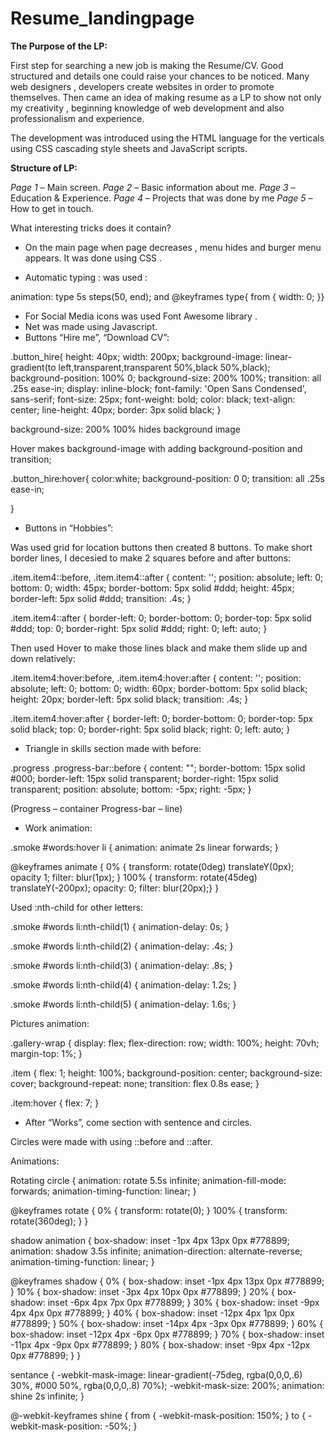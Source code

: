 # Resume_landingpage

**The Purpose of the LP:**

First step for searching a new job is making the Resume/CV. Good structured and details one could raise your chances to be noticed. Many web designers , developers create websites in order to promote themselves. Then came an idea of making resume as a LP to show not only my creativity , beginning knowledge of web development and also professionalism and experience. 


The development was introduced using the HTML language for the verticals using CSS cascading style sheets and JavaScript scripts.


**Structure of LP:**

*Page 1* – Main screen.
*Page 2* – Basic information about me.
*Page 3* – Education & Experience.
*Page 4* – Projects that was done by me
*Page 5* – How to get in touch. 


What  interesting tricks does it contain?

-	On the main page when page decreases , menu hides and burger menu appears.
It was done using CSS .

-	Automatic typing : was used :

animation: type 5s steps(50, end);
and
@keyframes type{
from { width: 0; }}

-	For Social Media icons was used Font Awesome library .
-	Net was made using Javascript. 
-	Buttons “Hire me”, “Download CV”:

.button_hire{
height: 40px;
width: 200px;
background-image: linear-gradient(to left,transparent,transparent 50%,black 50%,black);
background-position: 100% 0;
background-size: 200% 100%;
transition: all .25s ease-in;
display: inline-block;
font-family: 'Open Sans Condensed', sans-serif;
font-size: 25px;
font-weight: bold;
color: black;
text-align: center;
line-height: 40px;
border: 3px solid black;
}

background-size: 200% 100% hides background image

Hover makes background-image with adding background-position and transition;

.button_hire:hover{
color:white;
background-position: 0 0;
transition: all .25s ease-in;

}

-	Buttons in “Hobbies”: 

Was used grid for location buttons then created 8 buttons. To make short border lines, I decesied to make 2 squares before and after buttons: 

.item.item4::before, 
.item.item4::after {
content: '';
position: absolute;
left: 0;
bottom: 0;
width: 45px;
border-bottom: 5px solid #ddd;
height: 45px;
border-left: 5px solid #ddd;
transition: .4s;
}

.item.item4::after {
border-left: 0;
border-bottom: 0;
border-top: 5px solid #ddd;
top: 0;
border-right: 5px solid #ddd;
right: 0;
left: auto;
}

Then used Hover to make those lines black and make them slide up and down relatively: 

.item.item4:hover:before,
.item.item4:hover:after {
content: '';
position: absolute;
left: 0;
bottom: 0;
width: 60px;
border-bottom: 5px solid black;
height: 20px;
border-left: 5px solid black;
transition: .4s;
}

.item.item4:hover:after {
border-left: 0;
border-bottom: 0;
border-top: 5px solid black;
top: 0;
border-right: 5px solid black;
right: 0;
left: auto;
}

-	Triangle in skills section made with before: 

.progress .progress-bar::before {
content: "";
border-bottom: 15px solid #000;
border-left: 15px solid transparent;
border-right: 15px solid transparent;
position: absolute;
bottom: -5px;
right: -5px;
}

(Progress – container 
Progress-bar – line)

-	Work animation: 

.smoke #words:hover li {
animation: animate 2s linear forwards;
}

@keyframes animate {
0% {
transform: rotate(0deg) translateY(0px);
opacity 1;
filter: blur(1px);
}
100% {
transform: rotate(45deg) translateY(-200px);
opacity: 0;
filter: blur(20px);}
}

Used :nth-child for other letters:

.smoke #words li:nth-child(1) {
animation-delay: 0s;
}

.smoke #words li:nth-child(2) {
animation-delay: .4s;
}

.smoke #words li:nth-child(3) {
animation-delay: .8s;
}

.smoke #words li:nth-child(4) {
animation-delay: 1.2s;
}

.smoke #words li:nth-child(5) {
animation-delay: 1.6s;
}

Pictures animation: 

.gallery-wrap {
display: flex;
flex-direction: row;
width: 100%;
height: 70vh;
margin-top: 1%;
}

.item {
flex: 1;
height: 100%;
background-position: center;
background-size: cover;
background-repeat: none;
transition: flex 0.8s ease;
}

.item:hover {
flex: 7;
}

-	After “Works”, come section with sentence and circles.

Circles were made with using ::before and ::after. 

Animations:

Rotating circle {
animation: rotate 5.5s infinite;
animation-fill-mode: forwards;
animation-timing-function: linear;
}

@keyframes rotate {
0% {
transform: rotate(0);
}
100% {
transform: rotate(360deg);
}
}

shadow animation {
box-shadow: inset -1px 4px 13px 0px #778899;
animation: shadow 3.5s infinite;
animation-direction: alternate-reverse;
animation-timing-function: linear;
}

@keyframes shadow {
0% {
box-shadow: inset -1px 4px 13px 0px #778899;
}
10% {
box-shadow: inset -3px 4px 10px 0px #778899;
}
20% {
box-shadow: inset -6px 4px 7px 0px #778899;
}
30% {
box-shadow: inset -9px 4px 4px 0px #778899;
}
40% {
box-shadow: inset -12px 4px 1px 0px #778899;
}
50% {
box-shadow: inset -14px 4px -3px 0px #778899;
}
60% {
box-shadow: inset -12px 4px -6px 0px #778899;
}
70% {
box-shadow: inset -11px 4px -9px 0px #778899;
}
80% {
box-shadow: inset -9px 4px -12px 0px #778899;
}
}

sentance {
-webkit-mask-image: linear-gradient(-75deg, rgba(0,0,0,.6) 30%, #000 50%, rgba(0,0,0,.8) 70%);
-webkit-mask-size: 200%;
animation: shine 2s infinite;
}

@-webkit-keyframes shine {
from {
-webkit-mask-position: 150%;
}
to {
-webkit-mask-position: -50%;
}
